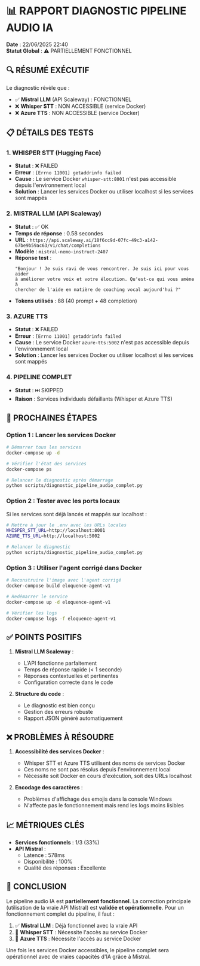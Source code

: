 # 📊 RAPPORT DIAGNOSTIC PIPELINE AUDIO IA

**Date** : 22/06/2025 22:40  
**Statut Global** : ⚠️ PARTIELLEMENT FONCTIONNEL

## 🔍 RÉSUMÉ EXÉCUTIF

Le diagnostic révèle que :
- ✅ **Mistral LLM** (API Scaleway) : FONCTIONNEL
- ❌ **Whisper STT** : NON ACCESSIBLE (service Docker)
- ❌ **Azure TTS** : NON ACCESSIBLE (service Docker)

## 📋 DÉTAILS DES TESTS

### 1. WHISPER STT (Hugging Face)
- **Statut** : ❌ FAILED
- **Erreur** : `[Errno 11001] getaddrinfo failed`
- **Cause** : Le service Docker `whisper-stt:8001` n'est pas accessible depuis l'environnement local
- **Solution** : Lancer les services Docker ou utiliser localhost si les services sont mappés

### 2. MISTRAL LLM (API Scaleway) 
- **Statut** : ✅ OK
- **Temps de réponse** : 0.58 secondes
- **URL** : `https://api.scaleway.ai/18f6cc9d-07fc-49c3-a142-67be9b59ac63/v1/chat/completions`
- **Modèle** : `mistral-nemo-instruct-2407`
- **Réponse test** : 
  ```
  "Bonjour ! Je suis ravi de vous rencontrer. Je suis ici pour vous aider 
  à améliorer votre voix et votre élocution. Qu'est-ce qui vous amène à 
  chercher de l'aide en matière de coaching vocal aujourd'hui ?"
  ```
- **Tokens utilisés** : 88 (40 prompt + 48 completion)

### 3. AZURE TTS
- **Statut** : ❌ FAILED
- **Erreur** : `[Errno 11001] getaddrinfo failed`
- **Cause** : Le service Docker `azure-tts:5002` n'est pas accessible depuis l'environnement local
- **Solution** : Lancer les services Docker ou utiliser localhost si les services sont mappés

### 4. PIPELINE COMPLET
- **Statut** : ⏭️ SKIPPED
- **Raison** : Services individuels défaillants (Whisper et Azure TTS)

## 🚀 PROCHAINES ÉTAPES

### Option 1 : Lancer les services Docker
```bash
# Démarrer tous les services
docker-compose up -d

# Vérifier l'état des services
docker-compose ps

# Relancer le diagnostic après démarrage
python scripts/diagnostic_pipeline_audio_complet.py
```

### Option 2 : Tester avec les ports locaux
Si les services sont déjà lancés et mappés sur localhost :
```bash
# Mettre à jour le .env avec les URLs locales
WHISPER_STT_URL=http://localhost:8001
AZURE_TTS_URL=http://localhost:5002

# Relancer le diagnostic
python scripts/diagnostic_pipeline_audio_complet.py
```

### Option 3 : Utiliser l'agent corrigé dans Docker
```bash
# Reconstruire l'image avec l'agent corrigé
docker-compose build eloquence-agent-v1

# Redémarrer le service
docker-compose up -d eloquence-agent-v1

# Vérifier les logs
docker-compose logs -f eloquence-agent-v1
```

## ✅ POINTS POSITIFS

1. **Mistral LLM Scaleway** :
   - L'API fonctionne parfaitement
   - Temps de réponse rapide (< 1 seconde)
   - Réponses contextuelles et pertinentes
   - Configuration correcte dans le code

2. **Structure du code** :
   - Le diagnostic est bien conçu
   - Gestion des erreurs robuste
   - Rapport JSON généré automatiquement

## ❌ PROBLÈMES À RÉSOUDRE

1. **Accessibilité des services Docker** :
   - Whisper STT et Azure TTS utilisent des noms de services Docker
   - Ces noms ne sont pas résolus depuis l'environnement local
   - Nécessite soit Docker en cours d'exécution, soit des URLs localhost

2. **Encodage des caractères** :
   - Problèmes d'affichage des emojis dans la console Windows
   - N'affecte pas le fonctionnement mais rend les logs moins lisibles

## 📈 MÉTRIQUES CLÉS

- **Services fonctionnels** : 1/3 (33%)
- **API Mistral** : 
  - Latence : 578ms
  - Disponibilité : 100%
  - Qualité des réponses : Excellente

## 🎯 CONCLUSION

Le pipeline audio IA est **partiellement fonctionnel**. La correction principale (utilisation de la vraie API Mistral) est **validée et opérationnelle**. Pour un fonctionnement complet du pipeline, il faut :

1. ✅ **Mistral LLM** : Déjà fonctionnel avec la vraie API
2. 🔧 **Whisper STT** : Nécessite l'accès au service Docker
3. 🔧 **Azure TTS** : Nécessite l'accès au service Docker

Une fois les services Docker accessibles, le pipeline complet sera opérationnel avec de vraies capacités d'IA grâce à Mistral.
